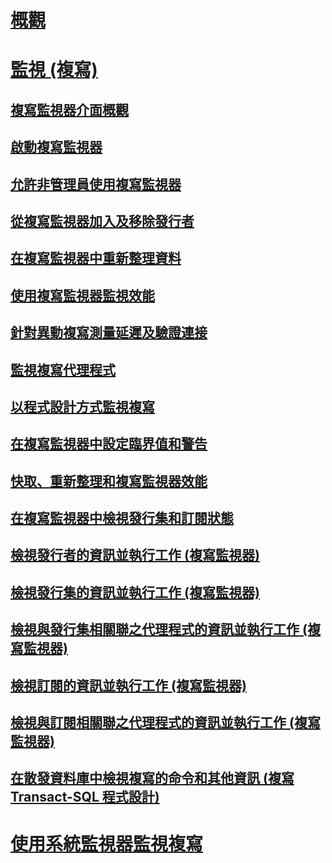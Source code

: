 # [概觀](monitoring-replication.md)  
# [監視 (複寫)](monitoring-replication-overview.md)  
## [複寫監視器介面概觀](overview-of-the-replication-monitor-interface.md)  
## [啟動複寫監視器](start-the-replication-monitor.md)  
## [允許非管理員使用複寫監視器](allow-non-administrators-to-use-replication-monitor.md)  
## [從複寫監視器加入及移除發行者](add-and-remove-publishers-from-replication-monitor.md)  
## [在複寫監視器中重新整理資料](refresh-data-in-replication-monitor.md)  
## [使用複寫監視器監視效能](monitor-performance-with-replication-monitor.md)  
## [針對異動複寫測量延遲及驗證連接](measure-latency-and-validate-connections-for-transactional-replication.md)  
## [監視複寫代理程式](monitor-replication-agents.md)  
## [以程式設計方式監視複寫](programmatically-monitor-replication.md)  
## [在複寫監視器中設定臨界值和警告](set-thresholds-and-warnings-in-replication-monitor.md)  
## [快取、重新整理和複寫監視器效能](caching-refresh-and-replication-monitor-performance.md)  
## [在複寫監視器中檢視發行集和訂閱狀態](view-publication-and-subscription-status-in-replication-monitor.md)  
## [檢視發行者的資訊並執行工作 (複寫監視器)](view-information-and-perform-tasks-for-a-publisher-replication-monitor.md)  
## [檢視發行集的資訊並執行工作 (複寫監視器)](view-information-and-perform-tasks-for-a-publication-replication-monitor.md)  
## [檢視與發行集相關聯之代理程式的資訊並執行工作 (複寫監視器)](view-information-and-perform-tasks-for-publication-agents.md)  
## [檢視訂閱的資訊並執行工作 (複寫監視器)](view-information-and-perform-tasks-for-a-subscription-replication-monitor.md)  
## [檢視與訂閱相關聯之代理程式的資訊並執行工作 (複寫監視器)](view-information-and-perform-tasks-for-subscription-agents.md)  
## [在散發資料庫中檢視複寫的命令和其他資訊 (複寫 Transact-SQL 程式設計)](view-replicated-commands-and-information-in-distribution-database.md)  
# [使用系統監視器監視複寫](monitoring-replication-with-system-monitor.md)  
